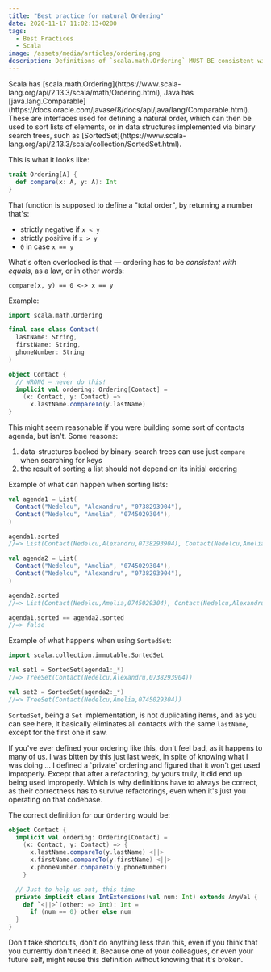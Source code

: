 ```yaml
---
title: "Best practice for natural Ordering"
date: 2020-11-17 11:02:13+0200
tags:
  - Best Practices
  - Scala
image: /assets/media/articles/ordering.png
description: Definitions of `scala.math.Ordering` MUST BE consistent with `equals`, an often overlooked law that can lead to problems.
---
```


<p class="intro" markdown="1">
  Scala has [scala.math.Ordering](https://www.scala-lang.org/api/2.13.3/scala/math/Ordering.html), Java has [java.lang.Comparable](https://docs.oracle.com/javase/8/docs/api/java/lang/Comparable.html). These are interfaces used for defining a natural order, which can then be used to sort lists of elements, or in data structures implemented via binary search trees, such as [SortedSet](https://www.scala-lang.org/api/2.13.3/scala/collection/SortedSet.html).
</p>

This is what it looks like:

```scala
trait Ordering[A] {
  def compare(x: A, y: A): Int
}
```

That function is supposed to define a "total order", by returning a number that's:

- strictly negative if `x < y`
- strictly positive if `x > y`
- `0` in case `x == y`

What's often overlooked is that — ordering has to be *consistent with equals*, as a law, or in other words:

```
compare(x, y) == 0 <-> x == y
```

Example:

```scala
import scala.math.Ordering

final case class Contact(
  lastName: String,
  firstName: String,
  phoneNumber: String
)

object Contact {
  // WRONG — never do this!
  implicit val ordering: Ordering[Contact] =
    (x: Contact, y: Contact) =>
      x.lastName.compareTo(y.lastName)
}
```

This might seem reasonable if you were building some sort of contacts agenda, but isn't. Some reasons:

1. data-structures backed by binary-search trees can use just `compare` when searching for keys
2. the result of sorting a list should not depend on its initial ordering

Example of what can happen when sorting lists:

```scala
val agenda1 = List(
  Contact("Nedelcu", "Alexandru", "0738293904"),
  Contact("Nedelcu", "Amelia", "0745029304"),
)

agenda1.sorted
//=> List(Contact(Nedelcu,Alexandru,0738293904), Contact(Nedelcu,Amelia,0745029304))

val agenda2 = List(
  Contact("Nedelcu", "Amelia", "0745029304"),
  Contact("Nedelcu", "Alexandru", "0738293904"),
)

agenda2.sorted
//=> List(Contact(Nedelcu,Amelia,0745029304), Contact(Nedelcu,Alexandru,0738293904))

agenda1.sorted == agenda2.sorted
//=> false
```

Example of what happens when using `SortedSet`:

```scala
import scala.collection.immutable.SortedSet

val set1 = SortedSet(agenda1:_*)
//=> TreeSet(Contact(Nedelcu,Alexandru,0738293904))

val set2 = SortedSet(agenda2:_*)
//=> TreeSet(Contact(Nedelcu,Amelia,0745029304))
```

`SortedSet`, being a `Set` implementation, is not duplicating items, and as you can see here, it basically eliminates all contacts with the same `lastName`, except for the first one it saw.

<p class="info-bubble" markdown="1">
  If you've ever defined your ordering like this, don't feel bad, as it happens to many of us. I was bitten by this just last week, in spite of knowing what I was doing ... I defined a `private` ordering and figured that it won't get used improperly. Except that after a refactoring, by yours truly, it did end up being used improperly. Which is why definitions have to always be correct, as their correctness has to survive refactorings, even when it's just you operating on that codebase.
</p>

The correct definition for our `Ordering` would be:

```scala
object Contact {
  implicit val ordering: Ordering[Contact] =
    (x: Contact, y: Contact) => {
      x.lastName.compareTo(y.lastName) <||>
      x.firstName.compareTo(y.firstName) <||>
      x.phoneNumber.compareTo(y.phoneNumber)
    }

  // Just to help us out, this time
  private implicit class IntExtensions(val num: Int) extends AnyVal {
    def `<||>`(other: => Int): Int =
      if (num == 0) other else num
  }
}
```

Don't take shortcuts, don't do anything less than this, even if you think that you currently don't need it. Because one of your colleagues, or even your future self, might reuse this definition without knowing that it's broken.
